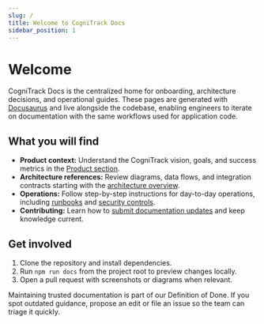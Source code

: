 ```yaml
---
slug: /
title: Welcome to CogniTrack Docs
sidebar_position: 1
---
```


# Welcome

CogniTrack Docs is the centralized home for onboarding, architecture decisions, and operational guides. These pages are generated with [Docusaurus](https://docusaurus.io/) and live alongside the codebase, enabling engineers to iterate on documentation with the same workflows used for application code.

## What you will find

- **Product context:** Understand the CogniTrack vision, goals, and success metrics in the [Product section](product/prd.md).
- **Architecture references:** Review diagrams, data flows, and integration contracts starting with the [architecture overview](architecture/overview.md).
- **Operations:** Follow step-by-step instructions for day-to-day operations, including [runbooks](operations/runbooks.md) and [security controls](operations/security/openai-admin-security-controls.md).
- **Contributing:** Learn how to [submit documentation updates](contributing/documentation.md) and keep knowledge current.

## Get involved

1. Clone the repository and install dependencies.
2. Run `npm run docs` from the project root to preview changes locally.
3. Open a pull request with screenshots or diagrams when relevant.

Maintaining trusted documentation is part of our Definition of Done. If you spot outdated guidance, propose an edit or file an issue so the team can triage it quickly.
